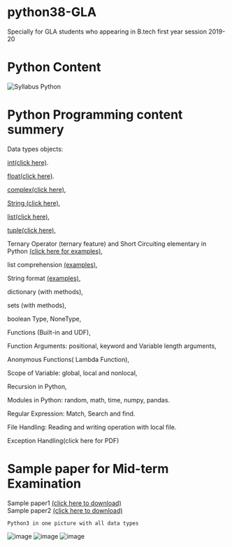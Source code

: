 # python38-GLA
Specially for GLA students who appearing in B.tech first year session 2019-20

# Python Content
![Syllabus Python](https://user-images.githubusercontent.com/15958589/72918043-00a79880-3d6b-11ea-9280-c131964d56dc.png)

# Python Programming content summery

Data types objects:
 
[int(click here)](http://amirkhan1092.c1.biz/integer.pdf). 

[float(click here)](http://amirkhan1092.c1.biz/integer.pdf).
 
[complex(click here)](http://amirkhan1092.c1.biz/integer.pdf), 

[String (click here)](http://www.amirkhan1092.c1.biz/string.pdf), 

[list(click here)](http://www.amirkhan1092.c1.biz/list.pdf),

[tuple(click here)](http://www.amirkhan1092.c1.biz/tuple.pdf), 

Ternary Operator (ternary feature) and Short Circuiting elementary in Python [(click here for examples)](https://github.com/amirkhan1092/python38-GLA/blob/master/short_circuitry.py),

list comprehension [(examples)](https://github.com/amirkhan1092/python38-GLA/blob/master/list_comprehension.py),

String format [(examples)](https://github.com/amirkhan1092/python38-GLA/blob/master/string_format.py),

dictionary (with methods), 

sets (with methods), 

boolean Type, NoneType, 

Functions (Built-in and UDF),

Function Arguments: positional, keyword and Variable length arguments, 

Anonymous Functions( Lambda Function), 

Scope of Variable: global, local and nonlocal,  

Recursion in Python, 

Modules in Python: 
random, 
math, 
time, 
numpy, 
pandas. 

Regular Expression: Match, Search and find.

File Handling: Reading and writing operation with local file.

Exception Handling(click here for PDF)





# Sample paper for Mid-term Examination  
Sample paper1 [(click here to download)](http://amirkhan1092.c1.biz/sample-paper1.pdf)           
Sample paper2 [(click here to download)](http://amirkhan1092.c1.biz/sample-paper2.pdf)

```
Python3 in one picture with all data types 
```
    
![image](https://user-images.githubusercontent.com/15958589/72918999-a8719600-3d6c-11ea-8270-7f2362843855.png)
![image](https://user-images.githubusercontent.com/15958589/72919090-da82f800-3d6c-11ea-8dff-836c9bd368ec.png)
![image](https://user-images.githubusercontent.com/15958589/72919151-f6869980-3d6c-11ea-947b-4c6039725476.png)


